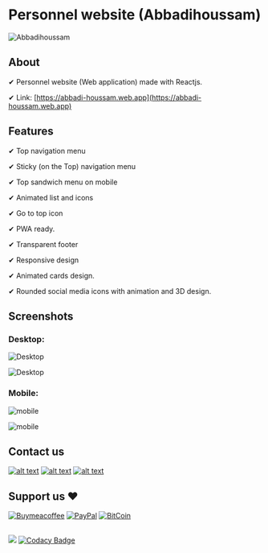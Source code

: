 # Personnel website (Abbadihoussam)


![Abbadihoussam](https://abbadi-houssam.web.app/images/quran-background.webp)

## About
✔ Personnel website (Web application) made with Reactjs.

✔ Link: [https://abbadi-houssam.web.app](https://abbadi-houssam.web.app)

## Features
✔ Top navigation menu

✔ Sticky (on the Top) navigation menu

✔ Top sandwich menu on mobile


✔ Animated list and icons

✔ Go to top icon

✔ PWA ready.

✔ Transparent footer

✔ Responsive design

✔ Animated cards design.

✔ Rounded social media icons with animation and 3D design.

## Screenshots
### Desktop:

![Desktop](https://i.imgur.com/CPwwHqm.png)

![Desktop](https://i.imgur.com/lBc4I2m.png)

### Mobile:
![mobile](https://i.imgur.com/ytZG8sD.png)

![mobile](https://i.imgur.com/SKns2LM.png)

## Contact us
[![alt text][1.1]][1]
[![alt text][2.1]][2]
[![alt text][3.1]][3]

## Support us ❤️
[![Buymeacoffee](https://badgen.net/badge/icon/buymeacoffee?icon=buymeacoffee&label)](https://www.buymeacoffee.com/Adel.benyahia/)
[![PayPal](https://badgen.net/badge/icon/PayPal?icon=https://simpleicons.now.sh/paypal/fff&label)](https://www.paypal.com/paypalme/adelbenyahia)
[![BitCoin](https://badgen.net/badge/icon/bitcoin?icon=bitcoin&label)](bitcoin:1PstR1HYTG8FbVRR7YZhQftYumVAURXuq7?label=Quranipfs&message=Payment%20to%20Quranipfs)
##
![](https://komarev.com/ghpvc/?username=adelpro&style=flat-squar&color=brightgreen)
[![Codacy Badge](https://app.codacy.com/project/badge/Grade/7c9642bd9f1f403b862237cdc1ba2731)](https://www.codacy.com/gh/adelpro/Openadhan/dashboard?utm_source=github.com&amp;utm_medium=referral&amp;utm_content=adelpro/Openadhan&amp;utm_campaign=Badge_Grade)

[1.1]: http://i.imgur.com/tXSoThF.png (twitter icon with padding)
[2.1]: http://i.imgur.com/P3YfQoD.png (facebook icon with padding)
[3.1]: http://i.imgur.com/0o48UoR.png (github icon with padding)
[1]: https://www.twitter.com/adelpro
[2]: https://www.facebook.com/wathakker.wakf
[3]: https://github.com/adelpro
